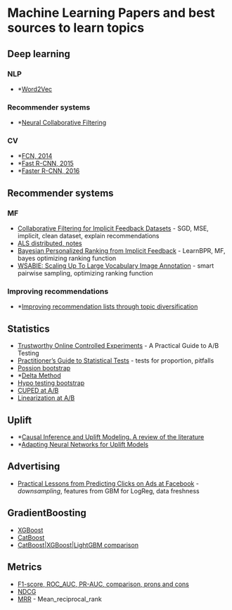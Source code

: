 # Machine Learning Papers and best sources to learn topics

## Deep learning
### NLP
- *[Word2Vec](https://arxiv.org/pdf/1301.3781.pdf)
### Recommender systems
- *[Neural Collaborative Filtering](https://arxiv.org/pdf/1708.05031.pdf)
### CV
- *[FCN, 2014](https://arxiv.org/pdf/1411.4038.pdf)
- *[Fast R-CNN, 2015](https://arxiv.org/pdf/1504.08083.pdf)
- *[Faster R-CNN, 2016](https://arxiv.org/pdf/1506.01497.pdf)

## Recommender systems
### MF
- [Collaborative Filtering for Implicit Feedback Datasets](http://yifanhu.net/PUB/cf.pdf) - SGD, MSE, implicit, clean dataset, explain recommendations
- [ALS distributed, notes](http://stanford.edu/~rezab/classes/cme323/S15/notes/lec14.pdf)
- [Bayesian Personalized Ranking from Implicit Feedback](https://arxiv.org/pdf/1205.2618.pdf) - LearnBPR, MF, bayes optimizing ranking function
- [WSABIE: Scaling Up To Large Vocabulary Image Annotation](http://www.thespermwhale.com/jaseweston/papers/wsabie-ijcai.pdf) - smart pairwise sampling, optimizing ranking function 
### Improving recommendations
- *[Improving recommendation lists through topic diversification](https://www.researchgate.net/publication/200110416_Improving_recommendation_lists_through_topic_diversification)

## Statistics
- [Trustworthy Online Controlled Experiments](https://experimentguide.com) - A Practical Guide to A/B Testing
- [Practitioner’s Guide to Statistical Tests](https://medium.com/@vktech/practitioners-guide-to-statistical-tests-ed2d580ef04f) - tests for proportion, pitfalls
- [Possion bootstrap](https://www.unofficialgoogledatascience.com/2015/08/an-introduction-to-poisson-bootstrap26.html)
- *[Delta Method](https://arxiv.org/pdf/1803.06336.pdf)
- [Hypo testing bootstrap](https://en.wikipedia.org/wiki/Bootstrapping_(statistics)#Bootstrap_hypothesis_testing)
- [CUPED at A/B](https://exp-platform.com/Documents/2013-02-CUPED-ImprovingSensitivityOfControlledExperiments.pdf)
- [Linearization at A/B](https://www.researchgate.net/publication/322969314_Consistent_Transformation_of_Ratio_Metrics_for_Efficient_Online_Controlled_Experiments)

## Uplift
- *[Causal Inference and Uplift Modeling. A review of the literature](http://proceedings.mlr.press/v67/gutierrez17a/gutierrez17a.pdf)
- *[Adapting Neural Networks for Uplift Models](https://arxiv.org/pdf/2011.00041.pdf)

## Advertising
- [Practical Lessons from Predicting Clicks on Ads at Facebook](https://research.fb.com/wp-content/uploads/2016/11/practical-lessons-from-predicting-clicks-on-ads-at-facebook.pdf) - _downsampling_, features from GBM for LogReg, data freshness

## GradientBoosting
- [XGBoost](https://arxiv.org/pdf/1603.02754.pdf)
- [CatBoost](https://arxiv.org/pdf/1706.09516.pdf)
- [CatBoost|XGBoost|LightGBM comparison](https://towardsdatascience.com/catboost-vs-light-gbm-vs-xgboost-5f93620723db)

## Metrics
- [F1-score, ROC_AUC, PR-AUC, comparison, prons and cons](https://neptune.ai/blog/f1-score-accuracy-roc-auc-pr-auc#1)
- [NDCG](https://en.wikipedia.org/wiki/Discounted_cumulative_gain)
- [MRR](https://en.wikipedia.org/wiki/Mean_reciprocal_rank) - Mean_reciprocal_rank
